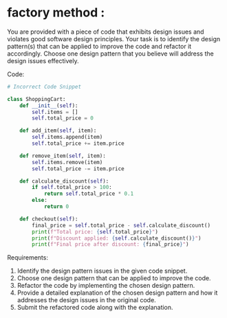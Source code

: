 # factory method :

You are provided with a piece of code that exhibits design issues and violates good software design principles. Your task is to identify the design pattern(s) that can be applied to improve the code and refactor it accordingly. Choose one design pattern that you believe will address the design issues effectively.

Code:
```python
# Incorrect Code Snippet

class ShoppingCart:
    def __init__(self):
        self.items = []
        self.total_price = 0

    def add_item(self, item):
        self.items.append(item)
        self.total_price += item.price

    def remove_item(self, item):
        self.items.remove(item)
        self.total_price -= item.price

    def calculate_discount(self):
        if self.total_price > 100:
            return self.total_price * 0.1
        else:
            return 0

    def checkout(self):
        final_price = self.total_price - self.calculate_discount()
        print(f"Total price: {self.total_price}")
        print(f"Discount applied: {self.calculate_discount()}")
        print(f"Final price after discount: {final_price}")
```

Requirements:
1. Identify the design pattern issues in the given code snippet.
2. Choose one design pattern that can be applied to improve the code.
3. Refactor the code by implementing the chosen design pattern.
4. Provide a detailed explanation of the chosen design pattern and how it addresses the design issues in the original code.
5. Submit the refactored code along with the explanation.

